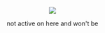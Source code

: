 <div align="center">

![](https://komarev.com/ghpvc/?username=Ovrpheus&label=hi&color=e1cac2&style=plastic)

not active on here and won't be


